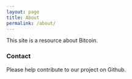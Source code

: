 ```yaml
---
layout: page
title: About
permalink: /about/
---
```


This site is a resource about Bitcoin.

### Contact

Please help contribute to our project on Github.